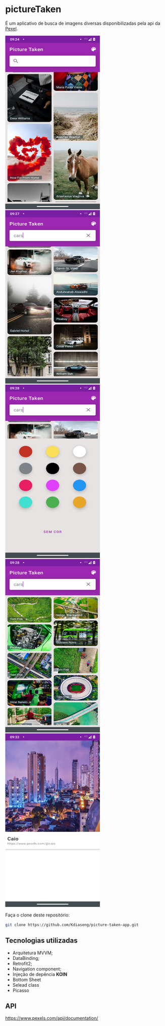 # pictureTaken
É um aplicativo de busca de imagens diversas disponibilizadas pela api da [Pexel](https://www.pexels.com/api/documentation/).


<p align="left">
  <img src="screenshots/screen-curated.png" height= "550" width="300"> &nbsp;&nbsp;
  <img src="screenshots/screen-search-cars.png" height= "550" width="300"> &nbsp;&nbsp;
  <img src="screenshots/screen_choose_color.png" height= "550" width="300">&nbsp;&nbsp;
  <img src="screenshots/screen_cars_color.png" height= "550" width="300">&nbsp;&nbsp;  
  <img src="screenshots/screen_details.png" height= "550" width="300">
</p>


Faça o clone deste repositório:
```bash
git clone https://github.com/Kdiaseng/picture-taken-app.git
```

## Tecnologias utilizadas
- Arquitetura MVVM;
- DataBinding;
- Retrofit2;
- Navigation component;
- Injeção de depência **KOIN**
- Bottom Sheet
- Selead class
- Picasso

## API
https://www.pexels.com/api/documentation/


